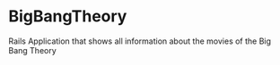 # BigBangTheory
Rails Application that shows all information about the movies of the Big Bang Theory
